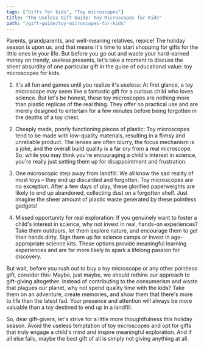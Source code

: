 ```yaml
---
tags: ["Gifts for kids", "Toy microscopes"]
title: "The Useless Gift Guide: Toy Microscopes for Kids"
path: "/gift-guide/toy-microscopes-for-kids"
---
```


Parents, grandparents, and well-meaning relatives, rejoice! The holiday season is upon us, and that means it's time to start shopping for gifts for the little ones in your life. But before you go out and waste your hard-earned money on trendy, useless presents, let's take a moment to discuss the sheer absurdity of one particular gift in the guise of educational value: toy microscopes for kids.

1. It's all fun and games until you realize it's useless: At first glance, a toy microscope may seem like a fantastic gift for a curious child who loves science. But let's be honest, these toy microscopes are nothing more than plastic replicas of the real thing. They offer no practical use and are merely designed to entertain for a few minutes before being forgotten in the depths of a toy chest.

2. Cheaply made, poorly functioning pieces of plastic: Toy microscopes tend to be made with low-quality materials, resulting in a flimsy and unreliable product. The lenses are often blurry, the focus mechanism is a joke, and the overall build quality is a far cry from a real microscope. So, while you may think you're encouraging a child's interest in science, you're really just setting them up for disappointment and frustration.

3. One microscopic step away from landfill: We all know the sad reality of most toys – they end up discarded and forgotten. Toy microscopes are no exception. After a few days of play, these glorified paperweights are likely to end up abandoned, collecting dust on a forgotten shelf. Just imagine the sheer amount of plastic waste generated by these pointless gadgets!

4. Missed opportunity for real exploration: If you genuinely want to foster a child's interest in science, why not invest in real, hands-on experiences? Take them outdoors, let them explore nature, and encourage them to get their hands dirty. Sign them up for science camps or invest in age-appropriate science kits. These options provide meaningful learning experiences and are far more likely to spark a lifelong passion for discovery.

But wait, before you rush out to buy a toy microscope or any other pointless gift, consider this: Maybe, just maybe, we should rethink our approach to gift-giving altogether. Instead of contributing to the consumerism and waste that plagues our planet, why not spend quality time with the kids? Take them on an adventure, create memories, and show them that there's more to life than the latest fad. Your presence and attention will always be more valuable than a toy destined to end up in a landfill.

So, dear gift-givers, let's strive for a little more thoughtfulness this holiday season. Avoid the useless temptation of toy microscopes and opt for gifts that truly engage a child's mind and inspire meaningful exploration. And if all else fails, maybe the best gift of all is simply not giving anything at all.